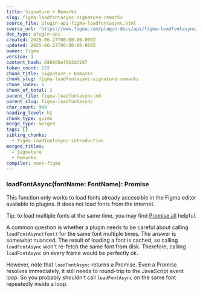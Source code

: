 ```yaml
---
title: Signature + Remarks
slug: figma-loadfontasync-signature-remarks
source_file: plugin-api-figma-loadfontasync.html
source_url: 'https://www.figma.com/plugin-docs/api/figma-loadfontasync/'
doc_type: plugin-api
created: 2025-06-27T00:00:00.000Z
updated: 2025-06-27T00:00:00.000Z
owner: figma
version: 1
content_hash: 6860d6ef562df287
token_count: 272
chunk_title: Signature + Remarks
chunk_slug: figma-loadfontasync-signature-remarks
chunk_index: 1
chunk_of_total: 2
parent_file: figma-loadfontasync.md
parent_slug: figma-loadfontasync
char_count: 949
heading_level: h2
chunk_type: guide
merge_type: merged
tags: []
sibling_chunks:
  - figma-loadfontasync-introduction
merged_titles:
  - Signature
  - Remarks
compiler: noos-figma
---
```


### loadFontAsync(fontName: FontName): Promise

This function only works to load fonts already accessible in the Figma editor available to plugins. It does not load fonts from the internet.

Tip: to load multiple fonts at the same time, you may find [Promise.all](https://developer.mozilla.org/en-US/docs/Web/JavaScript/Reference/Global_Objects/Promise/all)
 helpful.

A common question is whether a plugin needs to be careful about calling `loadFontAsync(font)` for the same font multiple times. The answer is somewhat nuanced. The result of loading a font is cached, so calling `loadFontAsync` won't re-fetch the same font from disk. Therefore, calling `loadFontAsync` on every frame would be perfectly ok.

However, note that `loadFontAsync` returns a Promise. Even a Promise resolves immediately, it still needs to round-trip to the JavaScript event loop. So you probably shouldn't call `loadFontAsync` on the same font repeatedly inside a loop.
